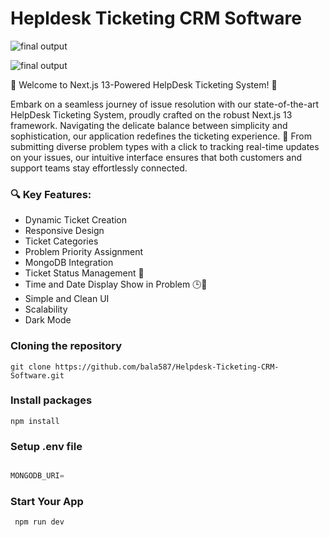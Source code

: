 # Hepldesk Ticketing CRM Software

![final output ](https://i.pinimg.com/originals/a7/28/78/a728789162c8c6ae073f719ec2aa750b.jpg)

![final output ](https://i.pinimg.com/originals/78/94/b8/7894b80d1a10273dacd877e8c09d14f2.jpg)


🎉 Welcome to Next.js 13-Powered HelpDesk Ticketing System! 🚀

  Embark on a seamless journey of issue resolution with our state-of-the-art HelpDesk Ticketing System, proudly crafted on the robust Next.js 13 framework. Navigating the delicate balance between simplicity and sophistication, our application redefines the ticketing experience. 🎫 From submitting diverse problem types with a click to tracking real-time updates on your issues, our intuitive interface ensures that both customers and support teams stay effortlessly connected.

### 🔍 Key Features:

- Dynamic Ticket Creation
- Responsive Design
- Ticket Categories
- Problem Priority Assignment
- MongoDB Integration
- Ticket Status Management 🚦
- Time and Date Display Show in Problem 🕒📅
- Simple and Clean UI
- Scalability
- Dark Mode

### Cloning the repository

```shell
git clone https://github.com/bala587/Helpdesk-Ticketing-CRM-Software.git
```

### Install packages 

```shell
npm install
```

### Setup .env file

```js

MONGODB_URI=

```

### Start Your App

``` shell
 npm run dev
```



  
